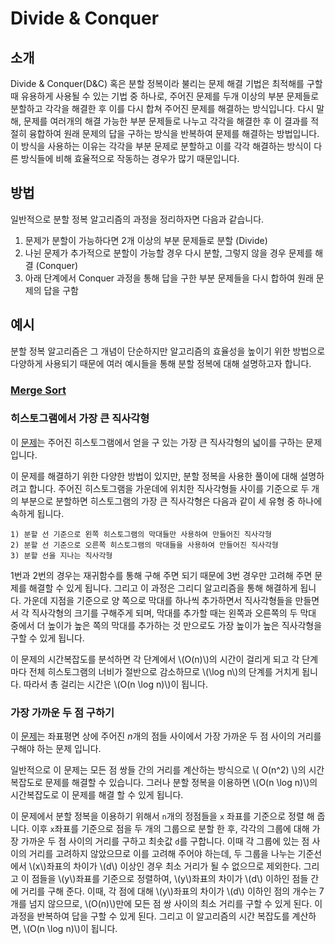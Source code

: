 # Divide & Conquer

## 소개

Divide \& Conquer(D\&C) 혹은 분할 정복이라 불리는 문제 해결 기법은 최적해를 구할 때 유용하게 사용될 수 있는 기법 중 하나로, 주어진 문제를 두개 이상의 부분 문제들로 분할하고 각각을 해결한 후 이를 다시 합쳐 주어진 문제를 해결하는 방식입니다. 다시 말해, 문제를 여러개의 해결 가능한 부분 문제들로 나누고 각각을 해결한 후 이 결과를 적절히 융합하여 원래 문제의 답을 구하는 방식을 반복하여 문제를 해결하는 방법입니다. 이 방식을 사용하는 이유는 각각을 부분 문제로 분할하고 이를 각각 해결하는 방식이 다른 방식들에 비해 효율적으로 작동하는 경우가 많기 때문입니다. 

## 방법

일반적으로 분할 정복 알고리즘의 과정을 정리하자면 다음과 같습니다.

1. 문제가 분할이 가능하다면 2개 이상의 부분 문제들로 분할 (Divide)
2. 나뉜 문제가 추가적으로 분할이 가능할 경우 다시 분할, 그렇지 않을 경우 문제를 해결 (Conquer)
3. 아래 단계에서 Conquer 과정을 통해 답을 구한 부분 문제들을 다시 합하여 원래 문제의 답을 구함

## 예시

분할 정복 알고리즘은 그 개념이 단순하지만 알고리즘의 효율성을 높이기 위한 방법으로 다양하게 사용되기 때문에 여러 예시들을 통해 분할 정복에 대해 설명하고자 합니다.

### [Merge Sort](../sort/mergesort)

### 히스토그램에서 가장 큰 직사각형

이 [문제](https://www.acmicpc.net/problem/6549)는 주어진 히스토그램에서 얻을 구 있는 가장 큰 직사각형의 넓이를 구하는 문제 입니다. 

이 문제를 해결하기 위한 다양한 방법이 있지만, 분할 정복을 사용한 풀이에 대해 설명하려고 합니다. 주어진 히스토그램을 가운데에 위치한 직사각형들 사이를 기준으로 두 개의 부분으로 분할하면 히스토그램의 가장 큰 직사각형은 다음과 같이 세 유형 중 하나에 속하게 됩니다.

```
1) 분할 선 기준으로 왼쪽 히스토그램의 막대들만 사용하여 만들어진 직사각형
2) 분할 선 기준으로 오른쪽 히스토그램의 막대들을 사용하여 만들어진 직사각형
3) 분할 선을 지나는 직사각형
```

1번과 2번의 경우는 재귀함수를 통해 구해 주면 되기 때문에 3번 경우만 고려해 주면 문제를 해결할 수 있게 됩니다. 그리고 이 과정은 그리디 알고리즘을 통해 해결하게 됩니다. 가운데 지점을 기준으로 양 쪽으로 막대를 하나씩 추가하면서 직사각형들을 만들면서 각 직사각형의 크기를 구해주게 되며, 막대를 추가할 때는 왼쪽과 오른쪽의 두 막대 중에서 더 높이가 높은 쪽의 막대를 추가하는 것 만으로도 가장 높이가 높은 직사각형을 구할 수 있게 됩니다.

이 문제의 시간복잡도를 분석하면 각 단계에서 \\(O(n)\\)의 시간이 걸리게 되고 각 단계 마다 전체 히스토그램의 너비가 절반으로 감소하므로 \\(\log n\\)의 단계를 거치게 됩니다. 따라서 총 걸리는 시간은 \\(O(n \log n)\\)이 됩니다.

### 가장 가까운 두 점 구하기

이 [문제](https://www.acmicpc.net/problem/2261)는 좌표평면 상에 주어진 $n$개의 점들 사이에서 가장 가까운 두 점 사이의 거리를 구해야 하는 문제 입니다. 

일반적으로 이 문제는 모든 점 쌍들 간의 거리를 계산하는 방식으로 \\( O(n^2) \\)의 시간 복잡도로 문제를 해결할 수 있습니다. 그러나 분할 정복을 이용하면 \\(O(n \log n)\\)의 시간복잡도로 이 문제를 해결 할 수 있게 됩니다.

이 문제에서 분할 정복을 이용하기 위해서 `n`개의 정점들을 `x` 좌표를 기준으로 정렬 해 줍니다. 이후 `x`좌표를 기준으로 점을 두 개의 그룹으로 분할 한 후, 각각의 그룹에 대해 가장 가까운 두 점 사이의 거리를 구하고 최솟값 `d`를 구합니다. 이때 각 그룹에 있는 점 사이의 거리를 고려하지 않았으므로 이를 고려해 주어야 하는데, 두 그룹을 나누는 기준선에서 \\(x\\)좌표의 차이가 \\(d\\) 이상인 경우 최소 거리가 될 수 없으므로 제외한다. 그리고 이 점들을 \\(y\\)좌표를 기준으로 정렬하여, \\(y\\)좌표의 차이가 \\(d\\) 이하인 점들 간에 거리를 구해 준다. 이때, 각 점에 대해 \\(y\\)좌표의 차이가 \\(d\\) 이하인 점의 개수는 7개를 넘지 않으므로, \\(O(n)\\)만에 모든 점 쌍 사이의 최소 거리를 구할 수 있게 된다. 이 과정을 반복하여 답을 구할 수 있게 된다. 그리고 이 알고리즘의 시간 복잡도를 계산하면, \\(O(n \log n)\\)이 됩니다.

